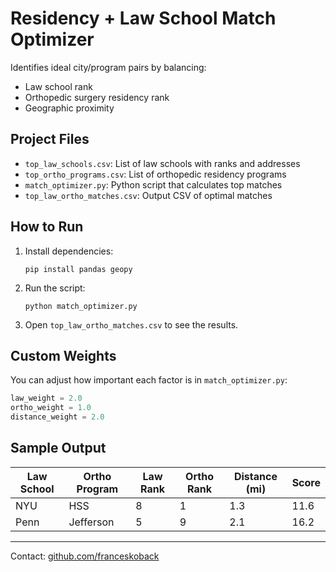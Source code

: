 # Residency + Law School Match Optimizer

Identifies ideal city/program pairs by balancing:

- Law school rank  
- Orthopedic surgery residency rank  
- Geographic proximity  

## Project Files

- `top_law_schools.csv`: List of law schools with ranks and addresses  
- `top_ortho_programs.csv`: List of orthopedic residency programs  
- `match_optimizer.py`: Python script that calculates top matches  
- `top_law_ortho_matches.csv`: Output CSV of optimal matches  

## How to Run

1. Install dependencies:

   ```
   pip install pandas geopy
   ```

2. Run the script:

   ```
   python match_optimizer.py
   ```

3. Open `top_law_ortho_matches.csv` to see the results.

## Custom Weights

You can adjust how important each factor is in `match_optimizer.py`:

```python
law_weight = 2.0
ortho_weight = 1.0
distance_weight = 2.0
```

## Sample Output

| Law School | Ortho Program | Law Rank | Ortho Rank | Distance (mi) | Score |
|------------|---------------|----------|-------------|----------------|--------|
| NYU        | HSS           | 8        | 1           | 1.3            | 11.6   |
| Penn       | Jefferson     | 5        | 9           | 2.1            | 16.2   |

---

Contact: [github.com/franceskoback](https://github.com/franceskoback)


